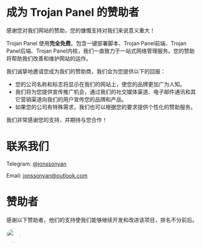 # 成为 Trojan Panel 的赞助者

感谢您对我们网站的赞助，您的慷慨支持对我们来说意义重大！

Trojan Panel 使用**完全免费**。包含一键部署脚本、Trojan Panel前端、Trojan Panel后端、Trojan Panel内核，我们一直致力于一站式网络管理服务。您的赞助将帮助我们改善和维护网站的运作。

我们诚挚地邀请您成为我们的赞助商，我们会为您提供以下的回报：

- 您的公司名称和标志将显示在我们的网站上，使您的品牌更加广为人知。
- 我们将为您提供宣传推广机会，通过我们的社交媒体渠道、电子邮件通讯和其它营销渠道向我们的用户宣传您的品牌和产品。
- 如果您的公司有特殊需求，我们也可以根据您的要求提供个性化的赞助服务。

我们非常感谢您的支持，并期待与您合作！

# 联系我们

Telegram: [@jonssonyan](https://t.me/jonssonyan)

Email: [jonssonyan@outlook.com](mailto:jonssonyan@outlook.com)

# 赞助者

感谢以下赞助者，他们的支持使我们能够继续开发和改进该项目，排名不分前后。

<a target="_blank"><img style="width:36px;height:36px;border-radius: 50px;" src=""></a>
